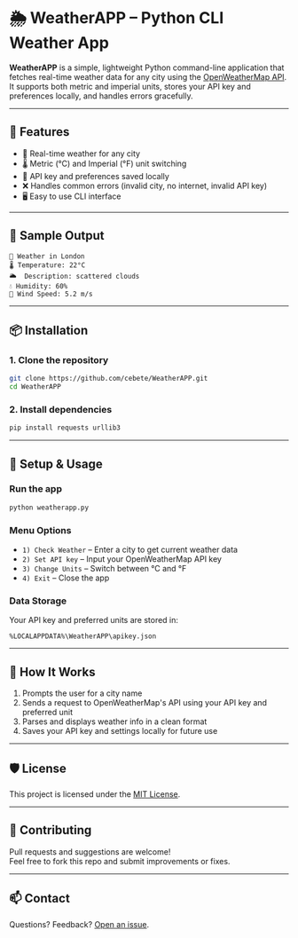 # 🌦️ WeatherAPP – Python CLI Weather App

**WeatherAPP** is a simple, lightweight Python command-line application that fetches real-time weather data for any city using the [OpenWeatherMap API](https://openweathermap.org/api). It supports both metric and imperial units, stores your API key and preferences locally, and handles errors gracefully.

---

## 🚀 Features

- 📡 Real-time weather for any city  
- 🌡️ Metric (°C) and Imperial (°F) unit switching  
- 🔐 API key and preferences saved locally  
- ❌ Handles common errors (invalid city, no internet, invalid API key)  
- 🖥️ Easy to use CLI interface  

---

## 📸 Sample Output

```
📍 Weather in London  
🌡️ Temperature: 22°C  
🌥️  Description: scattered clouds  
💧 Humidity: 60%  
💨 Wind Speed: 5.2 m/s  
```

---

## 📦 Installation

### 1. Clone the repository
```bash
git clone https://github.com/cebete/WeatherAPP.git
cd WeatherAPP
```

### 2. Install dependencies
```bash
pip install requests urllib3
```

---

## 🔧 Setup & Usage

### Run the app
```bash
python weatherapp.py
```

### Menu Options
- `1) Check Weather` – Enter a city to get current weather data  
- `2) Set API key` – Input your OpenWeatherMap API key  
- `3) Change Units` – Switch between °C and °F  
- `4) Exit` – Close the app  

### Data Storage
Your API key and preferred units are stored in:
```
%LOCALAPPDATA%\WeatherAPP\apikey.json
```

---

## 🧠 How It Works

1. Prompts the user for a city name  
2. Sends a request to OpenWeatherMap's API using your API key and preferred unit  
3. Parses and displays weather info in a clean format  
4. Saves your API key and settings locally for future use  

---

## 🛡 License

This project is licensed under the [MIT License](LICENSE).

---

## 🤝 Contributing

Pull requests and suggestions are welcome!  
Feel free to fork this repo and submit improvements or fixes.

---

## 📫 Contact

Questions? Feedback? [Open an issue](https://github.com/cebete/WeatherAPP/issues).
